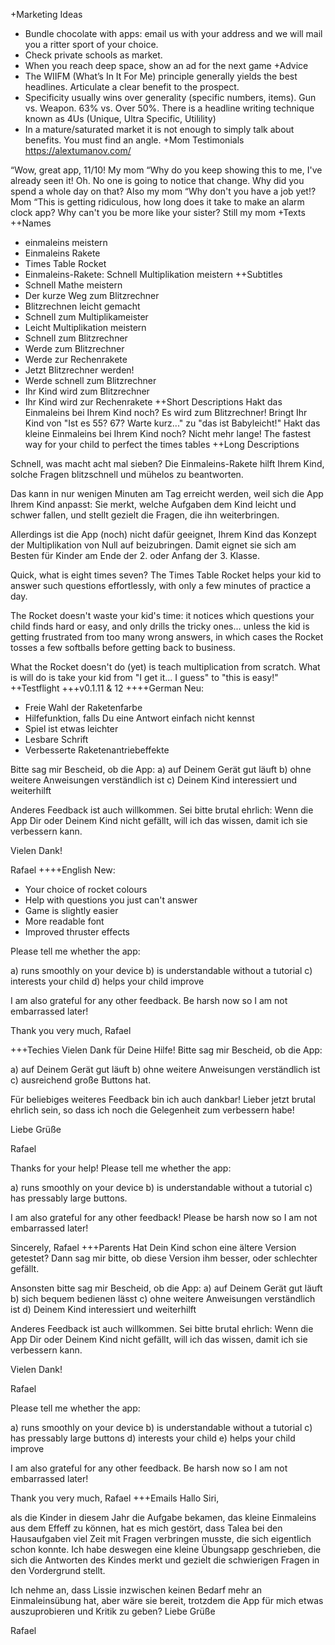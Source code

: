 +Marketing Ideas
 * Bundle chocolate with apps: email us with your address and we will mail you a ritter sport of your choice.
 * Check private schools as market.
 * When you reach deep space, show an ad for the next game
+Advice
 * The WIIFM (What’s In It For Me) principle generally yields the best headlines. Articulate a clear benefit to the prospect. 
 * Specificity usually wins over generality (specific numbers, items). Gun vs. Weapon. 63% vs. Over 50%. There is a headline writing technique known as 4Us (Unique, Ultra Specific, Utilility)
 * In a mature/saturated market it is not enough to simply talk about benefits. You 
must find an angle. 
+Mom Testimonials
https://alextumanov.com/

“Wow, great app, 11/10!
My mom
“Why do you keep showing this to me, I've already seen it! Oh. No one is going to notice that change. Why did you spend a whole day on that?
Also my mom
“Why don't you have a job yet!?
Mom
“This is getting ridiculous, how long does it take to make an alarm clock app? Why can't you be more like your sister?
Still my mom
+Texts
++Names
 * einmaleins meistern
 * Einmaleins Rakete 
 * Times Table Rocket
 * Einmaleins-Rakete: Schnell Multiplikation meistern
++Subtitles
 * Schnell Mathe meistern
 * Der kurze Weg zum Blitzrechner
 * Blitzrechnen leicht gemacht 
 * Schnell zum Multiplikameister
 * Leicht Multiplikation meistern
 * Schnell zum Blitzrechner 
 * Werde zum Blitzrechner
 * Werde zur Rechenrakete
 * Jetzt Blitzrechner werden!
 * Werde schnell zum Blitzrechner
 * Ihr Kind wird zum Blitzrechner
 * Ihr Kind wird zur Rechenrakete
++Short Descriptions
Hakt das Einmaleins bei Ihrem Kind noch? Es wird zum Blitzrechner!
Bringt Ihr Kind von "Ist es 55? 67? Warte kurz..." zu "das ist Babyleicht!"
Hakt das kleine Einmaleins bei Ihrem Kind noch? Nicht mehr lange!
The fastest way for your child to perfect the times tables
++Long Descriptions

Schnell, was macht acht mal sieben? Die Einmaleins-Rakete hilft Ihrem Kind, solche Fragen blitzschnell und mühelos zu beantworten. 

Das kann in nur wenigen Minuten am Tag erreicht werden, weil sich die App Ihrem Kind anpasst: Sie merkt, welche Aufgaben dem Kind leicht und schwer fallen, und stellt gezielt die Fragen, die ihn weiterbringen.

Allerdings ist die App (noch) nicht dafür geeignet, Ihrem Kind das Konzept der Multiplikation von Null auf beizubringen. Damit eignet sie sich am Besten für Kinder am Ende der 2. oder Anfang der 3. Klasse.

Quick, what is eight times seven? The Times Table Rocket helps your kid to answer such questions effortlessly, with only a few minutes of practice a day. 

The Rocket doesn't waste your kid's time: it notices which questions your child finds hard or easy, and only drills the tricky ones... unless the kid is getting frustrated from too many wrong answers, in which cases the Rocket tosses a few softballs before getting back to business.

What the Rocket doesn't do (yet) is teach multiplication from scratch. What is will do is take your kid from "I get it... I guess" to "this is easy!"
++Testflight
+++v0.1.11 & 12
++++German
Neu:
 - Freie Wahl der Raketenfarbe
 - Hilfefunktion, falls Du eine Antwort einfach nicht kennst
 - Spiel ist etwas leichter
 - Lesbare Schrift
 - Verbesserte Raketenantriebeffekte

Bitte sag mir Bescheid, ob die App:
a) auf Deinem Gerät gut läuft
b) ohne weitere Anweisungen verständlich ist
c) Deinem Kind interessiert und weiterhilft

Anderes Feedback ist auch willkommen. Sei bitte brutal ehrlich: Wenn die App Dir oder Deinem Kind nicht gefällt, will ich das wissen, damit ich sie verbessern kann.

Vielen Dank!

Rafael
++++English
New:
 - Your choice of rocket colours
 - Help with questions you just can't answer
 - Game is slightly easier
 - More readable font
 - Improved thruster effects

Please tell me whether the app:

a) runs smoothly on your device
b) is understandable without a tutorial
c) interests your child
d) helps your child improve

I am also grateful for any other feedback. Be harsh now so I am not embarrassed later!

Thank you very much,
Rafael

+++Techies
Vielen Dank für Deine Hilfe! Bitte sag mir Bescheid, ob die App:

a) auf Deinem Gerät gut läuft
b) ohne weitere Anweisungen verständlich ist
c) ausreichend große Buttons hat.

Für beliebiges weiteres Feedback bin ich auch dankbar! Lieber jetzt brutal ehrlich sein, so dass ich noch die Gelegenheit zum verbessern habe!

Liebe Grüße

Rafael

Thanks for your help! Please tell me whether the app:

a) runs smoothly on your device
b) is understandable without a tutorial
c) has pressably large buttons.

I am also grateful for any other feedback! Please be harsh now so I am not embarrassed later!

Sincerely,
Rafael
+++Parents
Hat Dein Kind schon eine ältere Version getestet? Dann sag mir bitte, ob diese Version ihm besser, oder schlechter gefällt.

Ansonsten bitte sag mir Bescheid, ob die App:
a) auf Deinem Gerät gut läuft
b) sich bequem bedienen lässt
c) ohne weitere Anweisungen verständlich ist
d) Deinem Kind interessiert und weiterhilft

Anderes Feedback ist auch willkommen. Sei bitte brutal ehrlich: Wenn die App Dir oder Deinem Kind nicht gefällt, will ich das wissen, damit ich sie verbessern kann.

Vielen Dank!

Rafael

Please tell me whether the app:

a) runs smoothly on your device
b) is understandable without a tutorial
c) has pressably large buttons
d) interests your child
e) helps your child improve

I am also grateful for any other feedback. Be harsh now so I am not embarrassed later!

Thank you very much,
Rafael
+++Emails
Hallo Siri,

als die Kinder in diesem Jahr die Aufgabe bekamen, das kleine Einmaleins aus dem Effeff zu können, hat es mich gestört, dass Talea bei den Hausaufgaben viel Zeit mit Fragen verbringen musste, die sich eigentlich schon konnte. Ich habe deswegen eine kleine Übungsapp geschrieben, die sich die Antworten des Kindes merkt und gezielt die schwierigen Fragen in den Vordergrund stellt.

Ich nehme an, dass Lissie inzwischen keinen Bedarf mehr an Einmaleinsübung hat, aber wäre sie bereit, trotzdem die App für mich etwas auszuprobieren und Kritik zu geben?
Liebe Grüße

Rafael 
